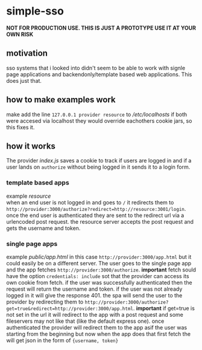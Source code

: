 # simple-sso
__NOT FOR PRODUCTION USE. THIS IS JUST A PROTOTYPE USE IT AT YOUR OWN RISK__

## motivation
sso systems that i looked into didn't seem to be able to work with signle page applications and backendonly/template based web applications. This does just that.
## how to make examples work
make add the line `127.0.0.1 provider resource` to _/etc/localhosts_
if both were accesed via localhost they would override eachothers cookie jars, so this fixes it.

## how it works
The provider _index.js_ saves a cookie to track if users are logged in and if a user lands on `authorize` without being logged in it sends it to a login form.

### template based apps
example _resource_  
when an end user is not logged in and goes to `/` it redirects them to `http://provider:3000/authorize?redirect=http://resource:3001/login`. once the end user is authenticated they are sent to the redirect url via a urlencoded post request. the resource server accepts the post request and gets the username and token.

### single page apps
example _public/app.html_
in this case `http://provider:3000/app.html` but it could easily be on a different server. The user goes to the single page app and the app fetches `http://provider:3000/authorize`. __important__ fetch sould have the option `credentials: include` sot that the provider can access its own cookie from fetch. if the user was successfully authenticated then the request will return the username and token. if the user was not already logged in it will give the response 401. the spa will send the user to the provider by redirecting them to `http://provider:3000/authorize?get=true&redirect=http://provider:3000/app.html`. __important__ if get=true is not set in the url it will redirect to the app with a post request and some fileservers may not like that (like the default express one). once authenticated the provider will redirect them to the app asif the user was starting from the beginning but now when the app does that first fetch the will get json in the form of `{username, token}`